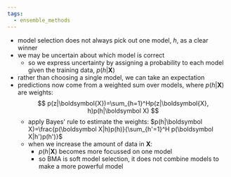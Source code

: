 ```yaml
---
tags:
  - ensemble_methods
---
```

- model selection does not always pick out one model, $h$, as a clear winner
- we may be uncertain about which model is correct
	- so we express uncertainty by assigning a probability to each model given the training data, $p(h|\boldsymbol{X})$
- rather than choosing a single model, we can take an expectation
- predictions now come from a weighted sum over models, where $p(h|\boldsymbol{X})$ are weights:
	$$
	p(z|\boldsymbol{X})=\sum_{h=1}^Hp(z|\boldsymbol{X}, h)p(h|\boldsymbol X)
	$$
	- apply Bayes' rule to estimate the weights: $p(h|\boldsymbol X)=\frac{p(\boldsymbol X|h)p(h)}{\sum_{h'=1}^H p(\boldsymbol X|h')p(h')}$
	- when we increase the amount of data in $\boldsymbol X$:
		- $p(h|\boldsymbol X)$ becomes more focussed on one model
		- so BMA is soft model selection, it does not combine models to make a more powerful model